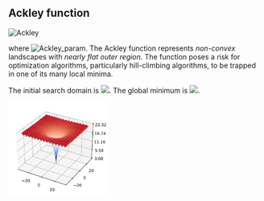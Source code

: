 ## Ackley function

<img src="https://latex.codecogs.com/svg.latex?&space;f(x)=-a\exp(-b\sqrt{\frac{1}{d}\sum_{i=1}^dx_i^2})-\exp(\frac{1}{d}\sum_{i=1}^d\cos(cx_i))+a+\exp(1)" title="Ackley" />

where <img src="https://latex.codecogs.com/svg.latex?&space;a=20,b=0.2,c=2\pi" title="Ackley_param" />. The Ackley function represents *non-convex* landscapes with *nearly flat outer region*.  The function poses a risk for optimization algorithms, particularly hill-climbing algorithms, to be trapped in one of its many local minima.

The initial search domain is <img src="https://latex.codecogs.com/svg.latex?&space;x\in{[-32.768,32.768]}^d" title=" "/>. The global minimum is <img src="https://latex.codecogs.com/svg.latex?&space;f(x_{opt})=0" title=" "/>.

<img src="image/ackley.jpg" alt="ackley" width="200"/>



